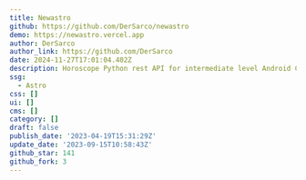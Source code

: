 ```yaml
---
title: Newastro
github: https://github.com/DerSarco/newastro
demo: https://newastro.vercel.app
author: DerSarco
author_link: https://github.com/DerSarco
date: 2024-11-27T17:01:04.402Z
description: Horoscope Python rest API for intermediate level Android Course
ssg:
  - Astro
css: []
ui: []
cms: []
category: []
draft: false
publish_date: '2023-04-19T15:31:29Z'
update_date: '2023-09-15T10:58:43Z'
github_star: 141
github_fork: 3
---
```


